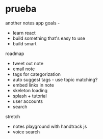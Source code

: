 # prueba

another notes app
goals -
- learn react
- build something that's easy to use
- build smart

roadmap
- tweet out note
- email note
- tags for categorization
- auto suggest tags - use topic matching?
- embed links in note
- skeleton loading
- splash + tutorial
- user accounts
- search

stretch
- notes playground with handtrack js
- voice search
